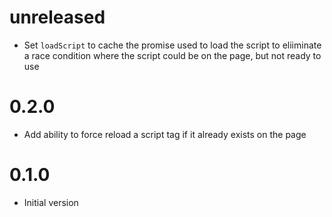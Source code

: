 # unreleased

* Set `loadScript` to cache the promise used to load the script to eliiminate a race condition where the script could be on the page, but not ready to use

# 0.2.0

* Add ability to force reload a script tag if it already exists on the page

# 0.1.0

* Initial version

